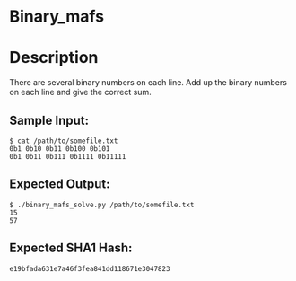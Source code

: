 # Binary_mafs

# Description

<p>There are several binary numbers on each line. Add up the binary numbers on each line and give the correct sum.
</p>

## Sample Input:

```
$ cat /path/to/somefile.txt
0b1 0b10 0b11 0b100 0b101
0b1 0b11 0b111 0b1111 0b11111
```
## Expected Output:

```
$ ./binary_mafs_solve.py /path/to/somefile.txt
15
57
```
## Expected SHA1 Hash:

```
e19bfada631e7a46f3fea841dd118671e3047823
```
